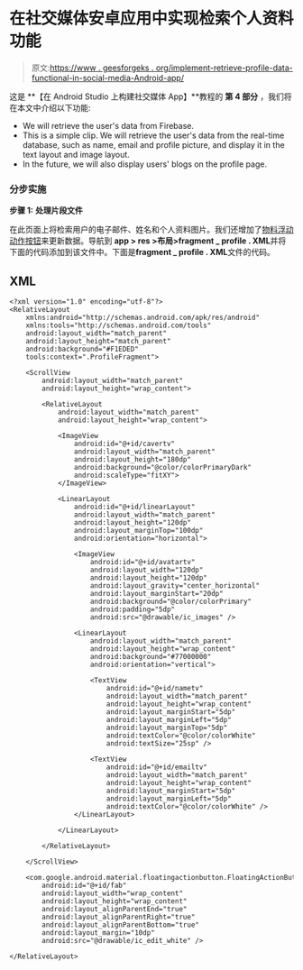 # 在社交媒体安卓应用中实现检索个人资料功能

> 原文:[https://www . geesforgeks . org/implement-retrieve-profile-data-functional-in-social-media-Android-app/](https://www.geeksforgeeks.org/implement-retrieve-profile-data-functionality-in-social-media-android-app/)

这是 **【在 Android Studio 上构建社交媒体 App】**教程的 **第 4 部分** ，我们将在本文中介绍以下功能:

*   We will retrieve the user's data from Firebase.
*   This is a simple clip. We will retrieve the user's data from the real-time database, such as name, email and profile picture, and display it in the text layout and image layout.
*   In the future, we will also display users' blogs on the profile page.

### **分步实施**

**步骤 1:** **处理片段文件**

在此页面上将检索用户的电子邮件、姓名和个人资料图片。我们还增加了[物料浮动动作按钮](https://www.geeksforgeeks.org/floating-action-button-fab-in-android-with-example/)来更新数据。导航到 **app > res >布局>fragment _ profile . XML**并将下面的代码添加到该文件中。下面是**fragment _ profile . XML**文件的代码。

## XML

```
<?xml version="1.0" encoding="utf-8"?>
<RelativeLayout 
    xmlns:android="http://schemas.android.com/apk/res/android"
    xmlns:tools="http://schemas.android.com/tools"
    android:layout_width="match_parent"
    android:layout_height="match_parent"
    android:background="#F1EDED"
    tools:context=".ProfileFragment">

    <ScrollView
        android:layout_width="match_parent"
        android:layout_height="wrap_content">

        <RelativeLayout
            android:layout_width="match_parent"
            android:layout_height="wrap_content">

            <ImageView
                android:id="@+id/cavertv"
                android:layout_width="match_parent"
                android:layout_height="180dp"
                android:background="@color/colorPrimaryDark"
                android:scaleType="fitXY">
            </ImageView>

            <LinearLayout
                android:id="@+id/linearLayout"
                android:layout_width="match_parent"
                android:layout_height="120dp"
                android:layout_marginTop="100dp"
                android:orientation="horizontal">

                <ImageView
                    android:id="@+id/avatartv"
                    android:layout_width="120dp"
                    android:layout_height="120dp"
                    android:layout_gravity="center_horizontal"
                    android:layout_marginStart="20dp"
                    android:background="@color/colorPrimary"
                    android:padding="5dp"
                    android:src="@drawable/ic_images" />

                <LinearLayout
                    android:layout_width="match_parent"
                    android:layout_height="wrap_content"
                    android:background="#77000000"
                    android:orientation="vertical">

                    <TextView
                        android:id="@+id/nametv"
                        android:layout_width="match_parent"
                        android:layout_height="wrap_content"
                        android:layout_marginStart="5dp"
                        android:layout_marginLeft="5dp"
                        android:layout_marginTop="5dp"
                        android:textColor="@color/colorWhite"
                        android:textSize="25sp" />

                    <TextView
                        android:id="@+id/emailtv"
                        android:layout_width="match_parent"
                        android:layout_height="wrap_content"
                        android:layout_marginStart="5dp"
                        android:layout_marginLeft="5dp"
                        android:textColor="@color/colorWhite" />
                </LinearLayout>

            </LinearLayout>

        </RelativeLayout>

    </ScrollView>

    <com.google.android.material.floatingactionbutton.FloatingActionButton
        android:id="@+id/fab"
        android:layout_width="wrap_content"
        android:layout_height="wrap_content"
        android:layout_alignParentEnd="true"
        android:layout_alignParentRight="true"
        android:layout_alignParentBottom="true"
        android:layout_margin="10dp"
        android:src="@drawable/ic_edit_white" />

</RelativeLayout>
```